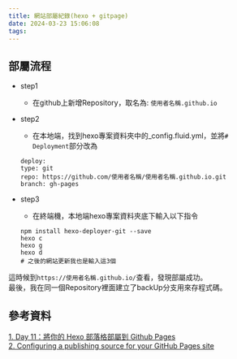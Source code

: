 ```yaml
---
title: 網站部屬紀錄(hexo + gitpage)
date: 2024-03-23 15:06:08
tags:
---
```

## 部屬流程
- step1
    - 在github上新增Repository，取名為: `使用者名稱.github.io`
- step2 
    - 在本地端，找到hexo專案資料夾中的_config.fluid.yml，並將`# Deployment`部分改為
    ```
    deploy:
    type: git
    repo: https://github.com/使用者名稱/使用者名稱.github.io.git
    branch: gh-pages
    ``` 
    
- step3
    - 在終端機，本地端hexo專案資料夾底下輸入以下指令
    ```
    npm install hexo-deployer-git --save
    hexo c
    hexo g
    hexo d
    # 之後的網站更新我也是輸入這3個
    ```
這時候到`https://使用者名稱.github.io/`查看，發現部屬成功。<br>
最後，我在同一個Repository裡面建立了backUp分支用來存程式碼。

## 參考資料
<a href=https://ithelp.ithome.com.tw/articles/10272520>1. Day 11：將你的 Hexo 部落格部屬到 Github Pages</a>
<br>
<a href=https://docs.github.com/en/pages/getting-started-with-github-pages/configuring-a-publishing-source-for-your-github-pages-site>2. Configuring a publishing source for your GitHub Pages site</a>